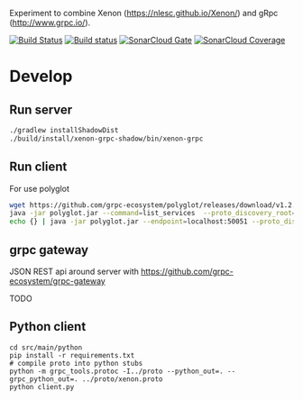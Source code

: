 Experiment to combine Xenon (https://nlesc.github.io/Xenon/) and gRpc (http://www.grpc.io/).

[![Build Status](https://travis-ci.org/NLeSC/xenon-grpc.svg?branch=master)](https://travis-ci.org/NLeSC/xenon-grpc)
[![Build status](https://ci.appveyor.com/api/projects/status/tep8bad05e76a69w/branch/master?svg=true)](https://ci.appveyor.com/project/NLeSC/xenon-grpc/branch/master)
[![SonarCloud Gate](https://sonarcloud.io/api/badges/gate?key=nlesc:xenon-grpc)](https://sonarcloud.io/dashboard?id=nlesc:xenon-grpc)
[![SonarCloud Coverage](https://sonarcloud.io/api/badges/measure?key=nlesc:xenon-grpc&metric=coverage)](https://sonarcloud.io/component_measures/domain/Coverage?id=nlesc:xenon-grpc)

# Develop

## Run server

```bash
./gradlew installShadowDist
./build/install/xenon-grpc-shadow/bin/xenon-grpc
```

## Run client

For use polyglot

```bash
wget https://github.com/grpc-ecosystem/polyglot/releases/download/v1.2.0/polyglot.jar
java -jar polyglot.jar --command=list_services  --proto_discovery_root=src/main/proto
echo {} | java -jar polyglot.jar --endpoint=localhost:50051 --proto_discovery_root=src/main/proto --full_method=xenon.XenonJobs/getAdaptorDescriptions --command=call
```

## grpc gateway

JSON REST api around server with https://github.com/grpc-ecosystem/grpc-gateway

TODO

## Python client

```
cd src/main/python
pip install -r requirements.txt
# compile proto into python stubs
python -m grpc_tools.protoc -I../proto --python_out=. --grpc_python_out=. ../proto/xenon.proto
python client.py
```

